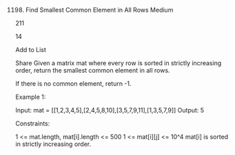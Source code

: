1198. Find Smallest Common Element in All Rows
Medium

211

14

Add to List

Share
Given a matrix mat where every row is sorted in strictly increasing order, return the smallest common element in all rows.

If there is no common element, return -1.



Example 1:

Input: mat = [[1,2,3,4,5],[2,4,5,8,10],[3,5,7,9,11],[1,3,5,7,9]]
Output: 5


Constraints:

1 <= mat.length, mat[i].length <= 500
1 <= mat[i][j] <= 10^4
mat[i] is sorted in strictly increasing order.
